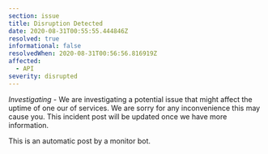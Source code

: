 ```yaml
---
section: issue
title: Disruption Detected
date: 2020-08-31T00:55:55.444846Z
resolved: true
informational: false
resolvedWhen: 2020-08-31T00:56:56.816919Z
affected:
  - API
severity: disrupted
---
```

*Investigating* - We are investigating a potential issue that might affect the uptime of one our of services. We are sorry for any inconvenience this may cause you. This incident post will be updated once we have more information.

This is an automatic post by a monitor bot.
        
